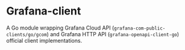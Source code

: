 # Grafana-client

A Go module wrapping Grafana Cloud API (`grafana-com-public-clients/go/gcom`) and Grafana HTTP API (`grafana-openapi-client-go`) official client implementations.
